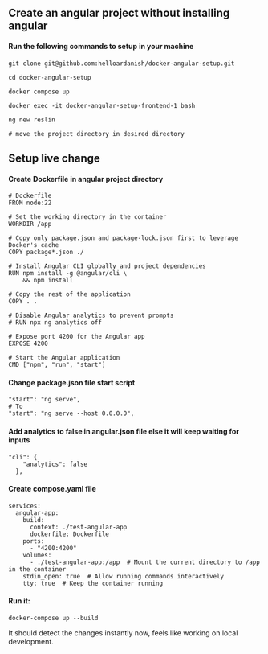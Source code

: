 ## Create an angular project without installing angular

#### Run the following commands to setup in your machine

```
git clone git@github.com:helloardanish/docker-angular-setup.git

cd docker-angular-setup

docker compose up

docker exec -it docker-angular-setup-frontend-1 bash

ng new reslin

# move the project directory in desired directory
```

## Setup live change

#### Create Dockerfile in angular project directory

```
# Dockerfile
FROM node:22

# Set the working directory in the container
WORKDIR /app

# Copy only package.json and package-lock.json first to leverage Docker's cache
COPY package*.json ./

# Install Angular CLI globally and project dependencies
RUN npm install -g @angular/cli \
    && npm install

# Copy the rest of the application
COPY . .

# Disable Angular analytics to prevent prompts
# RUN npx ng analytics off

# Expose port 4200 for the Angular app
EXPOSE 4200

# Start the Angular application
CMD ["npm", "run", "start"]
```


#### Change package.json file start script

```
"start": "ng serve",
# To
"start": "ng serve --host 0.0.0.0",
```


#### Add analytics to false in angular.json file else it will keep waiting for inputs

```
"cli": {
    "analytics": false
  },
```

#### Create compose.yaml file

```
services:
  angular-app:
    build:
      context: ./test-angular-app
      dockerfile: Dockerfile
    ports:
      - "4200:4200"
    volumes:
      - ./test-angular-app:/app  # Mount the current directory to /app in the container
    stdin_open: true  # Allow running commands interactively
    tty: true  # Keep the container running
```

#### Run it:

```
docker-compose up --build
```

It should detect the changes instantly now, feels like working on local development.
